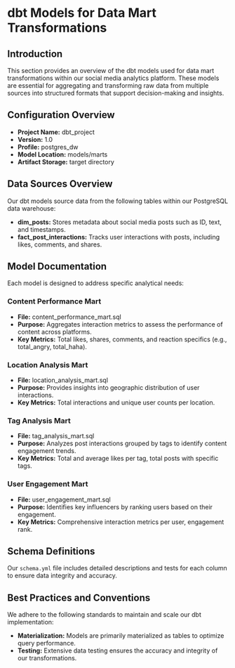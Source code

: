 # dbt Models for Data Mart Transformations

## Introduction
This section provides an overview of the dbt models used for data mart transformations within our social media analytics platform. These models are essential for aggregating and transforming raw data from multiple sources into structured formats that support decision-making and insights.

## Configuration Overview
- **Project Name:** dbt_project
- **Version:** 1.0
- **Profile:** postgres_dw
- **Model Location:** models/marts
- **Artifact Storage:** target directory

## Data Sources Overview
Our dbt models source data from the following tables within our PostgreSQL data warehouse:
- **dim_posts:** Stores metadata about social media posts such as ID, text, and timestamps.
- **fact_post_interactions:** Tracks user interactions with posts, including likes, comments, and shares.

## Model Documentation
Each model is designed to address specific analytical needs:

### Content Performance Mart
- **File:** content_performance_mart.sql
- **Purpose:** Aggregates interaction metrics to assess the performance of content across platforms.
- **Key Metrics:** Total likes, shares, comments, and reaction specifics (e.g., total_angry, total_haha).

### Location Analysis Mart
- **File:** location_analysis_mart.sql
- **Purpose:** Provides insights into geographic distribution of user interactions.
- **Key Metrics:** Total interactions and unique user counts per location.

### Tag Analysis Mart
- **File:** tag_analysis_mart.sql
- **Purpose:** Analyzes post interactions grouped by tags to identify content engagement trends.
- **Key Metrics:** Total and average likes per tag, total posts with specific tags.

### User Engagement Mart
- **File:** user_engagement_mart.sql
- **Purpose:** Identifies key influencers by ranking users based on their engagement.
- **Key Metrics:** Comprehensive interaction metrics per user, engagement rank.

## Schema Definitions
Our `schema.yml` file includes detailed descriptions and tests for each column to ensure data integrity and accuracy.

## Best Practices and Conventions
We adhere to the following standards to maintain and scale our dbt implementation:
- **Materialization:** Models are primarily materialized as tables to optimize query performance.
- **Testing:** Extensive data testing ensures the accuracy and integrity of our transformations.

